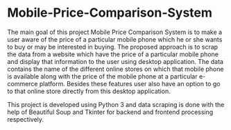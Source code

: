 # Mobile-Price-Comparison-System
The main goal of this project Mobile Price Comparison System is to make a user aware of the price of a particular mobile phone which he or she wants to buy or may be interested in buying. The proposed approach is to scrap the data from a website which have the price of a particular mobile phone and display that information to the user using desktop application. The data contains the name of the different online stores on which that mobile phone is available along with the price of the mobile phone at a particular e-commerce platform. Besides these features user also have an option to go to that online store directly from this desktop application.      


This project is developed using Python 3 and data scraping is done with the help of Beautiful Soup and Tkinter for backend and frontend processing respectively.

